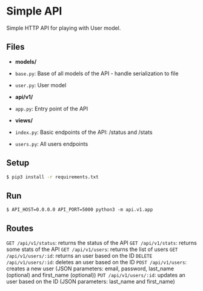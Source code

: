 # Simple API
Simple HTTP API for playing with User model.

## Files

- **models/**
- `base.py`: Base of all models of the API - handle serialization to file
- `user.py`: User model

- **api/v1/**
- `app.py`: Entry point of the API

- **views/** 
- `index.py`: Basic endpoints of the API: /status and /stats
- `users.py`: All users endpoints

## Setup

```sh
$ pip3 install -r requirements.txt
```

## Run

```
$ API_HOST=0.0.0.0 API_PORT=5000 python3 -m api.v1.app
```

## Routes
`GET /api/v1/status`: returns the status of the API
`GET /api/v1/stats`: returns some stats of the API
`GET /api/v1/users`: returns the list of users
`GET /api/v1/users/:id`: returns an user based on the ID
`DELETE /api/v1/users/:id`: deletes an user based on the ID
`POST /api/v1/users`: creates a new user (JSON parameters: email, password, last_name (optional) and first_name (optional))
`PUT /api/v1/users/:id`: updates an user based on the ID (JSON parameters: last_name and first_name)
